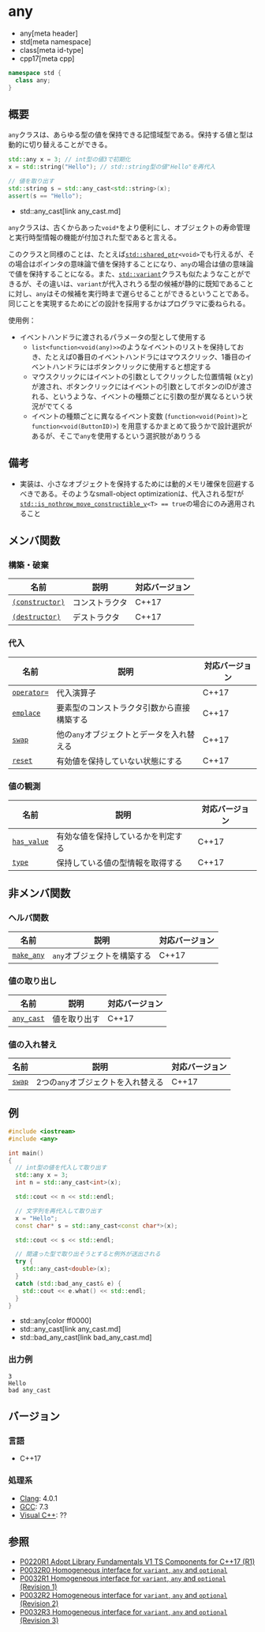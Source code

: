 # any
* any[meta header]
* std[meta namespace]
* class[meta id-type]
* cpp17[meta cpp]

```cpp
namespace std {
  class any;
}
```

## 概要
`any`クラスは、あらゆる型の値を保持できる記憶域型である。保持する値と型は動的に切り替えることができる。

```cpp
std::any x = 3; // int型の値3で初期化
x = std::string("Hello"); // std::string型の値"Hello"を再代入

// 値を取り出す
std::string s = std::any_cast<std::string>(x);
assert(s == "Hello");
```
* std::any_cast[link any_cast.md]

`any`クラスは、古くからあった`void*`をより便利にし、オブジェクトの寿命管理と実行時型情報の機能が付加された型であると言える。

このクラスと同様のことは、たとえば[`std::shared_ptr`](/reference/memory/shared_ptr.md)`<void>`でも行えるが、その場合はポインタの意味論で値を保持することになり、`any`の場合は値の意味論で値を保持することになる。また、[`std::variant`](/reference/variant/variant.md)クラスも似たようなことができるが、その違いは、`variant`が代入されうる型の候補が静的に既知であることに対し、`any`はその候補を実行時まで遅らせることができるということである。同じことを実現するためにどの設計を採用するかはプログラマに委ねられる。

使用例：

- イベントハンドラに渡されるパラメータの型として使用する
    - `list<function<void(any)>>`のようなイベントのリストを保持しておき、たとえば0番目のイベントハンドラにはマウスクリック、1番目のイベントハンドラにはボタンクリックに使用すると想定する
    - マウスクリックにはイベントの引数としてクリックした位置情報 (xとy) が渡され、ボタンクリックにはイベントの引数としてボタンのIDが渡される、というような、イベントの種類ごとに引数の型が異なるという状況がでてくる
    - イベントの種類ごとに異なるイベント変数 (`function<void(Point)>`と`function<void(ButtonID)>`) を用意するかまとめて扱うかで設計選択があるが、そこで`any`を使用するという選択肢がありうる


## 備考
- 実装は、小さなオブジェクトを保持するためには動的メモリ確保を回避するべきである。そのようなsmall-object optimizationは、代入される型`T`が[`std::is_nothrow_move_constructible_v`](/reference/type_traits/is_nothrow_move_constructible.md)`<T> == true`の場合にのみ適用されること


## メンバ関数
### 構築・破棄

| 名前 | 説明 | 対応バージョン |
|------|------|----------------|
| [`(constructor)`](any/op_constructor.md) | コンストラクタ | C++17 |
| [`(destructor)`](any/op_destructor.md)   | デストラクタ | C++17 |


### 代入

| 名前 | 説明 | 対応バージョン |
|------|------|----------------|
| [`operator=`](any/op_assign.md) | 代入演算子 | C++17 |
| [`emplace`](any/emplace.md)     | 要素型のコンストラクタ引数から直接構築する | C++17 |
| [`swap`](any/swap.md)           | 他の`any`オブジェクトとデータを入れ替える | C++17 |
| [`reset`](any/reset.md)         | 有効値を保持していない状態にする | C++17 |


### 値の観測

| 名前 | 説明 | 対応バージョン |
|------|------|----------------|
| [`has_value`](any/has_value.md) | 有効な値を保持しているかを判定する | C++17 |
| [`type`](any/type.md)           | 保持している値の型情報を取得する | C++17 |


## 非メンバ関数
### ヘルパ関数

| 名前 | 説明 | 対応バージョン |
|------|------|----------------|
| [`make_any`](make_any.md) | `any`オブジェクトを構築する | C++17 |


### 値の取り出し

| 名前 | 説明 | 対応バージョン |
|------|------|----------------|
| [`any_cast`](any_cast.md) | 値を取り出す | C++17 |


### 値の入れ替え

| 名前 | 説明 | 対応バージョン |
|------|------|----------------|
| [`swap`](any/swap_free.md) | 2つの`any`オブジェクトを入れ替える | C++17 |


## 例
```cpp example
#include <iostream>
#include <any>

int main()
{
  // int型の値を代入して取り出す
  std::any x = 3;
  int n = std::any_cast<int>(x);

  std::cout << n << std::endl;

  // 文字列を再代入して取り出す
  x = "Hello";
  const char* s = std::any_cast<const char*>(x);

  std::cout << s << std::endl;

  // 間違った型で取り出そうとすると例外が送出される
  try {
    std::any_cast<double>(x);
  }
  catch (std::bad_any_cast& e) {
    std::cout << e.what() << std::endl;
  }
}
```
* std::any[color ff0000]
* std::any_cast[link any_cast.md]
* std::bad_any_cast[link bad_any_cast.md]

### 出力例
```
3
Hello
bad any_cast
```


## バージョン
### 言語
- C++17

### 処理系
- [Clang](/implementation.md#clang): 4.0.1
- [GCC](/implementation.md#gcc): 7.3
- [Visual C++](/implementation.md#visual_cpp): ??


## 参照
- [P0220R1 Adopt Library Fundamentals V1 TS Components for C++17 (R1)](http://www.open-std.org/jtc1/sc22/wg21/docs/papers/2016/p0220r1.html)
- [P0032R0 Homogeneous interface for `variant`, `any` and `optional`](http://www.open-std.org/jtc1/sc22/wg21/docs/papers/2015/p0032r0.pdf)
- [P0032R1 Homogeneous interface for `variant`, `any` and `optional` (Revision 1)](http://www.open-std.org/jtc1/sc22/wg21/docs/papers/2015/p0032r1.pdf)
- [P0032R2 Homogeneous interface for `variant`, `any` and `optional` (Revision 2)](http://www.open-std.org/jtc1/sc22/wg21/docs/papers/2016/p0032r2.pdf)
- [P0032R3 Homogeneous interface for `variant`, `any` and `optional` (Revision 3)](http://www.open-std.org/jtc1/sc22/wg21/docs/papers/2016/p0032r3.pdf)

